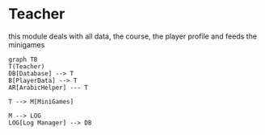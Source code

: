 # Teacher

this module deals with all data, the course, the player profile and feeds the minigames

```{mermaid}
graph TB
T(Teacher)
DB[Database] --> T
B[PlayerData] --> T
AR[ArabicHelper] --- T

T --> M[MiniGames]

M --> LOG
LOG[Log Manager] --> DB
```
